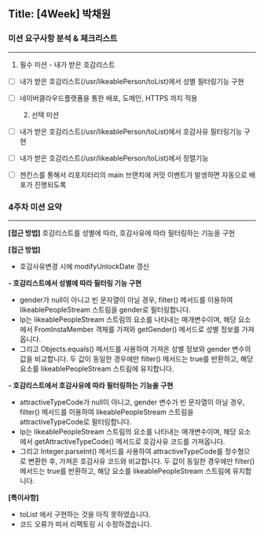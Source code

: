 ## Title: [4Week] 박채원

### 미션 요구사항 분석 & 체크리스트

---

 1. 필수 미션 - 내가 받은 호감리스트

- [ ] 내가 받은 호감리스트(/usr/likeablePerson/toList)에서 성별 필터링기능 구현
- [ ] 네이버클라우드플랫폼을 통한 배포, 도메인, HTTPS 까지 적용


  2. 선택 미션

- [ ] 내가 받은 호감리스트(/usr/likeablePerson/toList)에서 호감사유 필터링기능 구현
- [ ] 내가 받은 호감리스트(/usr/likeablePerson/toList)에서 정렬기능
- [ ] 젠킨스를 통해서 리포지터리의 main 브랜치에 커밋 이벤트가 발생하면 자동으로 배포가 진행되도록

### 4주차 미션 요약

---

**[접근 방법]**
호감리스트를 성별에 따라, 호감사유에 따라 필터링하는 기능을 구현

**[접근 방법]**

- 호감사유변경 시에 modifyUnlockDate 갱신

**- 호감리스트에서 성별에 따라 필터링 기능 구현**
  - gender가 null이 아니고 빈 문자열이 아닐 경우, 
    filter() 메서드를 이용하여 likeablePeopleStream 스트림을 gender로 필터링합니다.
  - lp는 likeablePeopleStream 스트림의 요소를 나타내는 매개변수이며, 
    해당 요소에서 FromInstaMember 객체를 가져와 getGender() 메서드로 성별 정보를 가져옵니다. 
  - 그리고 Objects.equals() 메서드를 사용하여 가져온 성별 정보와 gender 변수의 값을 비교합니다. 
    두 값이 동일한 경우에만 filter() 메서드는 true를 반환하고, 
    해당 요소를 likeablePeopleStream 스트림에 유지합니다.
  
**- 호감리스트에서 호감사유에 따라 필터링하는 기능을 구현**
  - attractiveTypeCode가 null이 아니고, gender 변수가 빈 문자열이 아닐 경우,
    filter() 메서드를 이용하여 likeablePeopleStream 스트림을 attractiveTypeCode로 필터링합니다. 
  - lp는 likeablePeopleStream 스트림의 요소를 나타내는 매개변수이며, 
    해당 요소에서 getAttractiveTypeCode() 메서드로 호감사유 코드를 가져옵니다. 
  - 그리고 Integer.parseInt() 메서드를 사용하여 attractiveTypeCode를 정수형으로 변환한 후, 
    가져온 호감사유 코드와 비교합니다. 두 값이 동일한 경우에만 filter() 메서드는 true를 반환하고, 
    해당 요소를 likeablePeopleStream 스트림에 유지합니다.


**[특이사항]**
- toList 에서 구현하는 것을 아직 못하였습니다.
- 코드 오류가 떠서 리팩토링 시 수정하겠습니다.